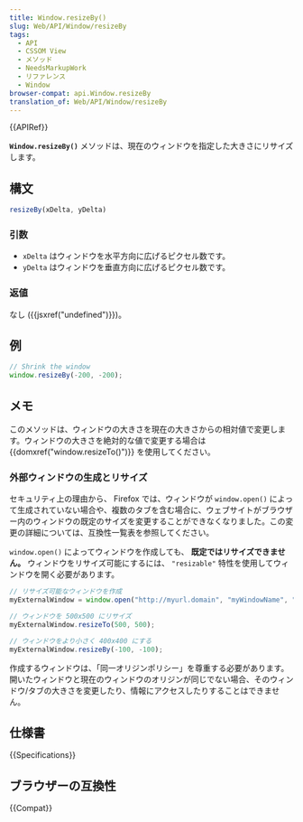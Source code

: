 ```yaml
---
title: Window.resizeBy()
slug: Web/API/Window/resizeBy
tags:
  - API
  - CSSOM View
  - メソッド
  - NeedsMarkupWork
  - リファレンス
  - Window
browser-compat: api.Window.resizeBy
translation_of: Web/API/Window/resizeBy
---
```

{{APIRef}}

**`Window.resizeBy()`** メソッドは、現在のウィンドウを指定した大きさにリサイズします。

## 構文

```js
resizeBy(xDelta, yDelta)
```

### 引数

- `xDelta` はウィンドウを水平方向に広げるピクセル数です。
- `yDelta` はウィンドウを垂直方向に広げるピクセル数です。

### 返値

なし ({{jsxref("undefined")}})。

## 例

```js
// Shrink the window
window.resizeBy(-200, -200);
```

## メモ

このメソッドは、ウィンドウの大きさを現在の大きさからの相対値で変更します。ウィンドウの大きさを絶対的な値で変更する場合は {{domxref("window.resizeTo()")}} を使用してください。

### 外部ウィンドウの生成とリサイズ

セキュリティ上の理由から、 Firefox では、ウィンドウが `window.open()` によって生成されていない場合や、複数のタブを含む場合に、ウェブサイトがブラウザー内のウィンドウの既定のサイズを変更することができなくなりました。この変更の詳細については、互換性一覧表を参照してください。

`window.open()` によってウィンドウを作成しても、 **既定ではリサイズできません。** ウィンドウをリサイズ可能にするには、 `"resizable"` 特性を使用してウィンドウを開く必要があります。

```js
// リサイズ可能なウィンドウを作成
myExternalWindow = window.open("http://myurl.domain", "myWindowName", "resizable");

// ウィンドウを 500x500 にリサイズ
myExternalWindow.resizeTo(500, 500);

// ウィンドウをより小さく 400x400 にする
myExternalWindow.resizeBy(-100, -100);
```

作成するウィンドウは、「同一オリジンポリシー」を尊重する必要があります。開いたウィンドウと現在のウィンドウのオリジンが同じでない場合、そのウィンドウ/タブの大きさを変更したり、情報にアクセスしたりすることはできません。

## 仕様書

{{Specifications}}

## ブラウザーの互換性

{{Compat}}
